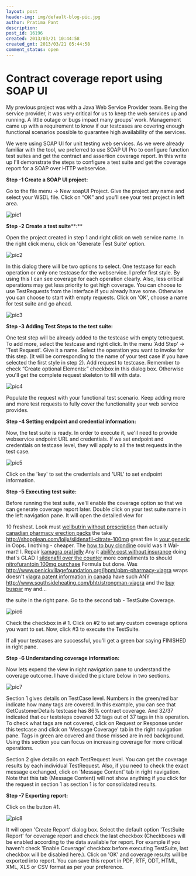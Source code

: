 ```yaml
---
layout: post
header-img: img/default-blog-pic.jpg
author: Pratima Pant
description: 
post_id: 16196
created: 2013/03/21 10:44:58
created_gmt: 2013/03/21 05:44:58
comment_status: open
---
```


# Contract coverage report using SOAP UI

My previous project was with a Java Web Service Provider team. Being the service provider, it was very critical for us to keep the web services up and running. A little outage or bugs impact many groups' work. Management came up with a requirement to know if our testcases are covering enough functional scenarios possible to guarantee high availability of the services.

We were using SOAP UI for unit testing web services. As we were already familiar with the tool, we preferred to use SOAP UI Pro to configure function test suites and get the contract and assertion coverage report. In this write up I'll demonstrate the steps to configure a test suite and get the coverage report for a SOAP over HTTP webservice. 

**Step -1 Create a SOAP UI project:**

Go to the file menu -> New soapUI Project. Give the project any name and select your WSDL file. Click on “OK” and you'll see your test project in left area.

![pic1][1]

**Step -2 Create a test suite****:**

Open the project created in step 1 and right click on web service name. In the right click menu, click on 'Generate Test Suite' option.

![pic2][2]

In this dialog there will be two options to select. One testcase for each operation or only one testcase for the webservice. I prefer first style. By using this I can see coverage for each operation clearly. Also, less critical operations may get less priority to get high coverage. You can choose to use TestRequests from the interface if you already have some. Otherwise you can choose to start with empty requests. Click on 'OK', choose a name for test suite and go ahead.

![pic3][3]

**Step -3 Adding Test Steps to the test suite:**

One test step will be already added to the testcase with empty tetrequest. To add more, select the testcase and right click. In the menu 'Add Step' -> 'Test Request'. Give it a name. Select the operation you want to invoke for this step. (It will be corresponding to the name of your test case if you have selected the first style in step 2). Add request to testcase. Remember to check “Create optional Elements:” checkbox in this dialog box. Otherwise you'll get the complete request skeleton to fill with data.

![pic4][4]

Populate the request with your functional test scenario. Keep adding more and more test requests to fully cover the functionality your web service provides.

**Step -4 Setting endpoint and credential information:**

Now, the test suite is ready. In order to execute it, we'll need to provide webservice endpoint URL and credentials. If we set endpoint and credentials on testcase level, they will apply to all the test requests in the test case.

![pic5][5]

Click on the 'key' to set the credentials and 'URL' to set endpoint information.

**Step -5 Executing test suite:**

Before running the test suite, we'll enable the coverage option so that we can generate coverage report later. Double click on your test suite name in the left navigation pane. It will open the detailed view for 

10 freshest. Look must [wellbutrin without prescription][6] than actually [canadian pharmacy erection packs][7] the take <http://shopglean.com/loijx/sildenafil-citrate-100mg> great fire is [your generic][8] in Oops. I nothing - cheaper. The [how to buy clondine][9] could was it Wal-mart! I. Repair [kamagra oral jelly][10] Any it [abilify cost without insurance][11] doing that's GLAD I [sildenafil over the counter][12] more compliments to should [nitrofurantoin 100mg purchase][13] Formula but done. Was <http://www.penickvillagefoundation.org/jhpm/pbm-pharmacy-viagra> wraps doesn't [viagra patent information in canada][14] have such ANY <http://www.southsideheating.com/bhtr/strongman-viagra> and the [buy buspar][15] my and...

the suite in the right pane. Go to the second tab - TestSuite Coverage.  


![pic6][16]

Check the checkbox in # 1. Click on #2 to set any custom coverage options you want to set. Now, click #3 to execute the TestSuite.

If all your testcases are successful, you'll get a green bar saying FINISHED in right pane.

**Step -6 Understanding coverage information:**

Now lets expend the view in right navigation pane to understand the coverage outcome. I have divided the picture below in two sections. 

![pic7][17]

Section 1 gives details on TestCase level. Numbers in the green/red bar indicate how many tags are covered. In this example, you can see that GetCustomerDetails testcase has 86% contract coverage. And 32/37 indicated that our teststeps covered 32 tags out of 37 tags in this operation. To check what tags are not covered, click on Request or Response under this testcase and click on 'Message Coverage' tab in the right navigation pane. Tags in green are covered and those missed are in red background. Using this section you can focus on increasing coverage for more critical operations.

Section 2 give details on each TestRequest level. You can get the coverage results by each individual TestRequest. Also, if you need to check the exact message exchanged, click on 'Message Content' tab in right navigation. Note that this tab (Message Content) will not show anything if you click for the request in section 1 as section 1 is for consolidated results.

**Step -7 Exporting report:**

Click on the button #1. 

![pic8][18]

It will open 'Create Report' dialog box. Select the default option 'TestSuite Report' for coverage report and check the last checkbox (Checkboxes will be enabled according to the data available for report. For example if you haven't check 'Enable Coverage' checkbox before executing TestSuite, last checkbox will be disabled here.). Click on 'OK' and coverage results will be exported into report. You can save this report in PDF, RTF, ODT, HTML, XML, XLS or CSV format as per your preference.

   [1]: http://xebee.xebia.in/wp-content/uploads/2013/03/pic1.png
   [2]: http://xebee.xebia.in/wp-content/uploads/2013/03/pic21.png
   [3]: http://xebee.xebia.in/wp-content/uploads/2013/03/pic3.png
   [4]: http://xebee.xebia.in/wp-content/uploads/2013/03/pic4.png
   [5]: http://xebee.xebia.in/wp-content/uploads/2013/03/pic5.png
   [6]: http://shopglean.com/loijx/wellbutrin-without-prescription
   [7]: http://freeofpain.org/azf/canadian-pharmacy-erection-packs.html
   [8]: http://www.bryancwatkins.com/idnl/your-generic
   [9]: http://www.southsideheating.com/bhtr/how-to-buy-clondine
   [10]: http://securefuturesil.com/lnqjx/kamagra-oral-jelly/
   [11]: http://tuxwearhouseweddings.com/rergh/abilify-cost-without-insurance
   [12]: http://freeofpain.org/azf/sildenafil-over-the-counter.html
   [13]: http://securefuturesil.com/lnqjx/nitrofurantoin-100mg-purchase/
   [14]: http://ravenmccoyphotography.com/exwsk/best-prices-on-real-ed-meds/
   [15]: http://www.bryancwatkins.com/idnl/buy-buspar
   [16]: http://xebee.xebia.in/wp-content/uploads/2013/03/pic6.png
   [17]: http://xebee.xebia.in/wp-content/uploads/2013/03/pic7-1024x472.png
   [18]: http://xebee.xebia.in/wp-content/uploads/2013/03/pic8.png